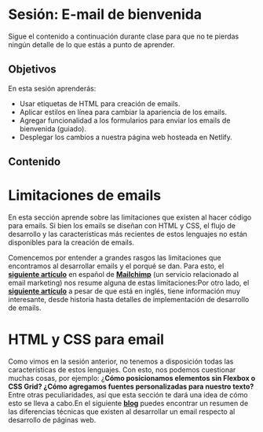 # Sesión: E-mail de bienvenida

Sigue el contenido a continuación durante clase para que no te pierdas ningún
detalle de lo que estás a punto de aprender.

## Objetivos

En esta sesión aprenderás:

- Usar etiquetas de HTML para creación de emails.
- Aplicar estilos en línea para cambiar la apariencia de los emails.
- Agregar funcionalidad a los formularios para enviar los emails de bienvenida
  (guiado).
- Desplegar los cambios a nuestra página web hosteada en Netlify.

## Contenido

# Limitaciones de emails

En esta sección aprende sobre las limitaciones que existen al hacer código para emails. Si bien los emails se diseñan con HTML y CSS, el flujo de desarrollo y las características más recientes de estos lenguajes no están disponibles para la creación de emails.

Comencemos por entender a grandes rasgos las limitaciones que encontramos al desarrollar emails y el porqué se dan. Para esto, el [**siguiente artículo**](https://mailchimp.com/es/help/limitations-of-html-email/) en español de [**Mailchimp**](https://mailchimp.com/) (un servicio relacionado al email marketing) nos resume alguna de estas limitaciones:Por otro lado, el [**siguiente artículo**](https://medium.com/@rolfic/limitations-of-html-email-design-39862602a441) a pesar de que está en inglés, tiene información muy interesante, desde historia hasta detalles de implementación de desarrollo de emails.

# HTML y CSS para email

Como vimos en la sesión anterior, no tenemos a disposición todas las características de estos lenguajes. Con esto, nos podemos cuestionar muchas cosas, por ejemplo: ¿**Cómo posicionamos elementos sin Flexbox o CSS Grid? ¿Cómo agregamos fuentes personalizadas para nuestro texto?** Entre otras peculiaridades, así que esta sección te dará una idea de cómo esto se lleva a cabo.En el siguiente [**blog**](http://blog.fidelizador.com/2020/01/22/html-email-plantilla-responsive/) puedes encontrar un resumen de las diferencias técnicas que existen al desarrollar un email respecto al desarrollo de páginas web.
